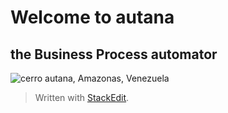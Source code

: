 # Welcome to autana 
## the Business Process automator

![cerro autana, Amazonas, Venezuela](https://i.pinimg.com/originals/3a/4a/1b/3a4a1b279bb9f23cba3a00d85e1674b3.jpg)


> Written with [StackEdit](https://stackedit.io/).